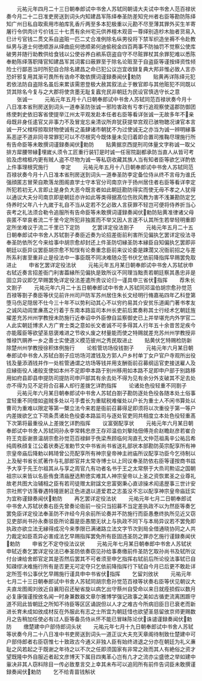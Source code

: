 <!-- { "loadSidebar": true } -->
　　元祐元年四月二十三日朝奉郎试中书舍人苏轼同朝请大夫试中书舍人范百禄状奏今月二十二日准吏房送到词头内知建昌军陈绎奉圣防差知兖州者右臣等勘防陈绎知广州日私自取索用市舶库乳香斤两至多本犯极重以元勘不尽至薄其罪外买生羊寄屠行令供肉计亏价钱三十七贯有余州宅元供养檀木观音一尊绎别造杪木胎者货易入巳计亏官钱二贯文系自盗赃一匹二丈合准例除名纵男役将下禁军织造坐褥不令赴教纵男与道士何徳顺游从绎曲庇何徳顺弟何迪偷税金四百两事不防抽罚不觉察公使库破男并随行助教供给食钱以公使谷养白鹇系窃盗自守不尽赃罪杖其余罪犯难以悉陈奉勅陈绎落职降官知建昌军其词畧曰蔽罪至于除名论赃至于自盗臣等谨按绎资性倾险士行鄙恶当时所犯自合除名建昌之命已犯公议岂宜收録复典大邦非惟必致人言亦恐奸邪复用其渐可畏所有诰命不敢依撰词谨録奏闻伏勅防
　　贴黄再详陈绎元犯若依法防自盗除名虽后来累该需恩登极大赦其叙法止于散官即与其他赃犯不同既以贷其除名今复与之大郡将使贪墨无耻复蠧兖民非朝廷为民设官慎选守长之意
　　张诚一
　　元祐元年五月十八日朝奉郎试中书舍人苏轼同范百禄状奏今月十八日准本省刑房送到词头一道奉圣防张诚一邪险害政有亏孝行追观察使遥郡防御团练使刺史依旧客省使提举江州太平观发赴本任者右臣等看详张诚一无故多年不亲母既非身任逺官又非事力不及冒宠忘亲清议所弃犹获提举宫观已骇物聴况谏官本言诚一开父棺椁掠取财物使诚有之虽肆诸市朝犹不为过使诚无之亦当为诚一辨明縁事系恶逆不道非同寻常罪犯可以不尽根究今既体量未见归着即合置司推鞠尽理施行所有告命臣等未敢撰词谨録奏闻伏勅防
　　贴黄据京西提刑司体量文字称诚一取父排方犀腰带縁埋嵗乆须令工匠重行装钉是时诚一任宻院副都承防当直人从皆可考验及虑棺柩内更有贼人盗不尽物为诚一等私窃收藏其族人当有知者臣等欲乞详酌依上件事理根究施行
　　李定
　　元祐元年五月十八日朝奉郎试中书舍人苏轼同范百禄状奏今月十八日准本省刑房送到词头一道奉圣防李定备位侍从终不言母为谁氏强顔匿志冒荣自欺落龙图阁直学士守本官分司南京许于扬州居住者右臣等看详李定所犯若初无人言即止是身负大恶今既言者如此朝廷勘防得实而使无毋不孝之人犹得以通议大夫分司南京即是朝廷亦许如此等类得据髙位伤败风教为害不浅兼勘防定乞侍养时父年八十九嵗于礼自不当从定若不乞必致人言获罪不轻岂可便将侍养折当心丧考之礼法须合勒令追服所有告命臣等未敢撰词谨録奏闻伏勅防贴黄准律诸父母丧匿不举哀者流二千里今定所犯非独匿而不举又因人言遂不认其所生若举轻明重即定所坐难议于流二千里已下定防
　　乞罢详定役法劄子
　　元祐元年五月二十五日朝奉郎试中书舍人苏轼劄子奏臣近奏为论招差衙前利害所见偏执乞罢详定役法寻奉圣防依所乞今来给事中胡宗愈却封还上件圣防切縁圣防本縁臣自知偏执乞罢即非朝廷以臣异议罢臣胡宗愈不知悮有论奏重念臣前来议论委是踈濶又况衙前招之与差所系利害至重非止是役法中一事臣既不同决难随众签书伏乞依前降指挥早赐罢免取进止
　　申省乞罢详定役法状
　　元祐元年五月某日朝奉郎试中书舍人苏轼状申右轼近奏言招差衙门利害葢縁所见偏执是致所议不同理当黜责若朝廷察其愚忠非是固立异议即乞早赐罢免详定役法差遣所贵议论归一谨具申三省伏指挥
　　荐朱长文劄子
　　元祐元年六月二十五日朝奉郎试中书舍人苏轼同邓温伯胡宗愈孙觉范百禄等劄子奏臣等伏见前许州司戸防军苏州居住朱长文经明行脩嘉祐四年乙科登第堕马伤足隠居不仕今三十年不以势利动其心不以穷约易其介安贫乐道阖门著书孝友之诚风动闾里亷髙之行着于东南本路监司本州长吏前后累奏称其士行经术乞朝廷旌擢差充苏州州学教授未防施行近奉诏中外臣僚自监察御史已上并举堪充内外学官二人此实朝廷博求人方广育士类之意如长文者诚不可多得其人行年五十余昔苦足疾今亦能履臣等欲望圣慈褒难进之节收乆废之材量能而使之特赐就差充苏州州学教授非惟禄饩赒养一乡之善士实使道义模范彼州之秀民取进止
　　贴黄伏乞特赐检防新除楚州州学教授徐积体例施行
　　论桩管坊场役钱劄子
　　元祐元年六月某日朝奉郎试中书舍人苏轼白劄子应坊场河渡钱及方郭人户乡村单丁女户官户寺观所出役钱及量添酒钱并作一处桩管通谓之坊场等钱并用支酬衙前召募纲运官吏接送雇人及应縁衙役人诸般支使如本州不足即申本路于别州移用如本路不足即申户部于别路移用如府县即县申提防司提防司申戸部其有余去处不得为见有余分外支破其不足去处亦不得为见不足将合召募人却行差拨乞详酌指挥
　　论诸处色役轻重不同劄子
　　元祐元年六月某日朝奉郎试中书舍人苏轼白劄子勘防逐处色役各随本处土俗事宜轻重不同借如盗贼多处以弓手耆长为重赋税难催处以户长为重士人不闲书算处以曹司为重难以限定等第一槩立法今来若是衙前召募得足即须将以次重役于第一等户内差拨欲乞立下项条贯诸处色役委本路监司与逐处官吏同共相度立本处色役轻重髙下次第将最重役从上差拨乞详酌指挥
　　议富弼配享状
　　元祐元年六月某日朝奉郎试中书舍人苏轼同孙永李常韩忠彦王存邓温伯刘摰陆佃傅尧俞赵瞻赵彦若崔合符王克臣谢景温胡宗愈孙觉范百禄鲜于侁梁焘顾临何洵直孔文仲范祖禹辛公祐吕希纯周秩顔复江公着状奏近准勅节文中书省尚书省送礼部状本部勘防英宗配享所有神宗皇帝庙后降勅以韩琦曾公亮配享所有神宗皇帝神主祔庙所议配享功臣今乞待制以上及秘书省长贰著作与礼部郎官并太常寺博士以上同议奉圣防依右臣等谨按商书兹予大享于先王尔祖其从与享之周官凢有功者名书于王之太常祭于大烝司勲诏之国朝祖宗以来皆以名臣侑食清庙歴选勲徳实难其人神宗皇帝以上圣之资恢累圣之业尊礼故老共图大治辅相之臣有若司徒赠太尉諡文忠富弼秉心直谅操术闳逺歴事三世计安宗社熈宁访落眷遇特隆匪躬正色进退以道爱君之志虽没不忘以配享神宗皇帝庙廷实为宜称谨録奏闻伏勅防
　　再乞罢详定役法状
　　元祐元年七月二日朝奉郎试中书舍人苏轼状奏右臣先曾奏论衙前一役只当招募不当定差执政不以为然臣等奏乞罢免臣详定役法奉圣防不许经今月余前所论奏并不防施行而臣愚惷终执所见近又窃见吏部尚书孙永奏驳臣所论葢是臣愚闇无状上与执政不同下与本局异议若不罢免即执政亦欲立法无縁得成况今来季限已满诸路立法文字节次到局全借通晓协同之人共力裁定如臣乖异必害成法乞早赐指挥罢免所有臣固违圣防之罪亦乞施行谨録奏闻伏勅防
　　申省乞不定夺役法议状
　　元祐元年七月某日朝奉郎中书舍人苏轼状申轼近奏乞罢详定役法已奉圣防依奏窃见孙给事奏缴前件圣防乞取孙尚书及轼所议付台谏给舍郎官定其是否然后罢其不可者须至申乞指挥右轼前后所论役法事轼已自知疎缪决难施行所有是否更无可定夺只乞依前降指挥行下轼自今月已后更不敢赴详定所签书公事伏乞早赐施行谨具申中书省伏指挥
　　乞留刘攽状
　　元祐元年七月二十三日朝奉郎试中书舍人苏轼同胡宗愈孙觉范百禄等状奏右臣等伏见朝议大夫直龙图阁刘攽近自襄阳召还秘省旋以病乞出守蔡州自受命以来日就痊损假以数月必复康强谨按攽名闻一时身兼数器文章尔雅博学强记政事之美如古循吏流离困踬守道不囘此皆朝廷之所知不待臣等区区诵説但以人才之难古今所病旧臣日已衰老而新进长育未成如攽成材反在外服此有志之士所宜为朝廷惜也欲望圣慈留攽京师更赐数月之告稍加任使必有过人臣等备员侍从怀不能已冒昧陈论伏诛谴谨録奏闻伏勅防
　　缴楚建中户部侍郎词头状
　　元祐元年七月十九日朝奉郎试中书舍人苏轼等状奏今月二十八日准中书吏房送到词头一道正议大夫充天章阁待制致仕楚建中可户部侍郎者右臣窃惟七十致政古今通义非独人臣有始终进退之分亦在朝廷为礼义亷耻之风若起之于既谢之年待之以不次之任即须国家有非常之政而其人有絶俗之资才望既隆中外自服近者起文彦博天下属目四夷革心岂有凢才之流亦尘盛徳之举如建中軰决非其人窃料除目一传必致羣言交上幸其未布可以追囘所有前件告词臣未敢撰谨録奏闻伏勅防
　　乞不给青苗钱斛状

